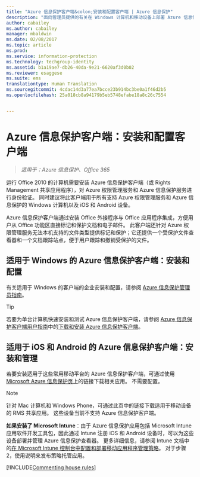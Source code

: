 ```yaml
---
title: "Azure 信息保护客户端&colon;安装和配置客户端 | Azure 信息保护"
description: "面向管理员提供的有关在 Windows 计算机和移动设备上部署 Azure 信息保护客户端的信息。"
author: cabailey
ms.author: cabailey
manager: mbaldwin
ms.date: 02/08/2017
ms.topic: article
ms.prod: 
ms.service: information-protection
ms.technology: techgroup-identity
ms.assetid: b1a19ae7-db26-40da-9e21-6620af3d0b02
ms.reviewer: esaggese
ms.suite: ems
translationtype: Human Translation
ms.sourcegitcommit: 4cdac14d3a77ea7bcce23b914bc3be0a1f46d2b5
ms.openlocfilehash: 25a018cb8a94179b5eb5748efabe18a8c26c7554


---
```


# <a name="azure-information-protection-client-installation-and-configuration-for-clients"></a>Azure 信息保护客户端：安装和配置客户端

>*适用于：Azure 信息保护、Office 365*

运行 Office 2010 的计算机需要安装 Azure 信息保护客户端（或 Rights Management 共享应用程序），对 Azure 权限管理服务和 Azure 信息保护服务进行身份验证。 同时建议将此客户端用于所有支持 Azure 权限管理服务和 Azure 信息保护的 Windows 计算机以及 iOS 和 Android 设备。 

Azure 信息保护客户端通过安装 Office 外接程序与 Office 应用程序集成，方便用户从 Office 功能区直接标记和保护文档和电子邮件。 此客户端还针对 Azure 权限管理服务无法本机支持的文件类型提供标记和保护；它还提供一个受保护文件查看器和一个文档跟踪站点，便于用户跟踪和撤销受保护的文件。

## <a name="the-azure-information-protection-client-for-windows-installation-and-configuration"></a>适用于 Windows 的 Azure 信息保护客户端：安装和配置
有关适用于 Windows 的客户端的企业安装和配置，请参阅 [Azure 信息保护管理员指南](../rms-client/client-admin-guide.md)。

> [!TIP]
> 若要为单台计算机快速安装和测试 Azure 信息保护客户端，请参阅 [Azure 信息保护客户端用户指南](../rms-client/client-user-guide.md)中的[下载和安装 Azure 信息保护客户端](../rms-client/install-client-app.md)。

## <a name="the-azure-information-protection-client-for-ios-and-android-installation-and-management"></a>适用于 iOS 和 Android 的 Azure 信息保护客户端：安装和管理
若要安装适用于这些常用移动平台的 Azure 信息保护客户端，可通过使用 [Microsoft Azure 信息保护页](http://go.microsoft.com/fwlink/?LinkId=303970)上的链接下载相关应用。 不需要配置。

> [!NOTE]
> 针对 Mac 计算机和 Windows Phone，可通过此页中的链接下载适用于移动设备的 RMS 共享应用。 这些设备当前不支持 Azure 信息保护客户端。

**如果安装了 Microsoft Intune**：由于 Azure 信息保护应用包括 Microsoft Intune 应用软件开发工具包，因此通过 Intune 注册 iOS 和 Android 设备时，可以为这些设备部署并管理 Azure 信息保护查看器。 更多详细信息，请参阅 Intune 文档中的[在 Microsoft Intune 控制台中配置和部署移动应用程序管理策略](/intune/deploy-use/configure-and-deploy-mobile-application-management-policies-in-the-microsoft-intune-console)。 对于步骤 2，使用说明来发布策略托管应用。

[!INCLUDE[Commenting house rules](../includes/houserules.md)]





<!--HONumber=Feb17_HO2-->


